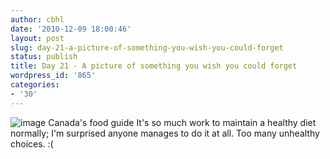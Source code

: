```yaml
---
author: cbhl
date: '2010-12-09 18:00:46'
layout: post
slug: day-21-a-picture-of-something-you-wish-you-could-forget
status: publish
title: Day 21 - A picture of something you wish you could forget
wordpress_id: '865'
categories:
- '30'
---
```


![image](http://blog.azuresky.ca/blog/wp-content/uploads/2010/12/wpid-cfg_logo-eng1.jpg)
Canada's food guide It's so much work to maintain a healthy diet
normally; I'm surprised anyone manages to do it at all. Too many
unhealthy choices. :(
